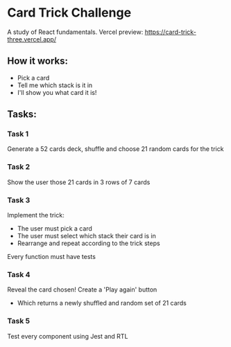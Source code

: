 # Card Trick Challenge
A study of React fundamentals.
Vercel preview: https://card-trick-three.vercel.app/ 

## How it works:
- Pick a card
- Tell me which stack is it in
- I'll show you what card it is!

## Tasks:

### Task 1
Generate a 52 cards deck, shuffle and choose 21 random cards for the trick

### Task 2
Show the user those 21 cards in 3 rows of 7 cards

### Task 3 
Implement the trick:
- The user must pick a card
- The user must select which stack their card is in
- Rearrange and repeat according to the trick steps

Every function must have tests

### Task 4
Reveal the card chosen!
Create a 'Play again' button
  - Which returns a newly shuffled and random set of 21 cards

### Task 5
Test every component using Jest and RTL
